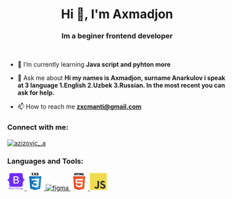 <h1 align="center">Hi 👋, I'm Axmadjon</h1>
<h3 align="center">Im a beginer frontend developer</h3>
<img src="https://media3.giphy.com/media/78XCFBGOlS6keY1Bil/200w.gif?cid=6c09b952yv489qzq48t8ay6cpuzv4m64h1hndrqhuis4n4qd&ep=v1_gifs_search&rid=200w.gif&ct=g" alt =""/>

- 🌱 I’m currently learning **Java script and pyhton more**

- 💬 Ask me about **Hi my names is Axmadjon, surname Anarkulov i speak at 3 language 1.English 2.Uzbek 3.Russian. In the most recent you can ask for help.**

- 📫 How to reach me **zxcmanti@gmail.com**

<h3 align="left">Connect with me:</h3>
<p align="left">
<a href="https://instagram.com/azizovic_.a" target="blank"><img align="center" src="https://raw.githubusercontent.com/rahuldkjain/github-profile-readme-generator/master/src/images/icons/Social/instagram.svg" alt="azizovic_.a" height="30" width="40" /></a>
</p>

<h3 align="left">Languages and Tools:</h3>
<p align="left"> <a href="https://getbootstrap.com" target="_blank" rel="noreferrer"> <img src="https://raw.githubusercontent.com/devicons/devicon/master/icons/bootstrap/bootstrap-plain-wordmark.svg" alt="bootstrap" width="40" height="40"/> </a> <a href="https://www.w3schools.com/css/" target="_blank" rel="noreferrer"> <img src="https://raw.githubusercontent.com/devicons/devicon/master/icons/css3/css3-original-wordmark.svg" alt="css3" width="40" height="40"/> </a> <a href="https://www.figma.com/" target="_blank" rel="noreferrer"> <img src="https://www.vectorlogo.zone/logos/figma/figma-icon.svg" alt="figma" width="40" height="40"/> </a> <a href="https://www.w3.org/html/" target="_blank" rel="noreferrer"> <img src="https://raw.githubusercontent.com/devicons/devicon/master/icons/html5/html5-original-wordmark.svg" alt="html5" width="40" height="40"/> </a> <a href="https://developer.mozilla.org/en-US/docs/Web/JavaScript" target="_blank" rel="noreferrer"> <img src="https://raw.githubusercontent.com/devicons/devicon/master/icons/javascript/javascript-original.svg" alt="javascript" width="40" height="40"/> </a> </p>
